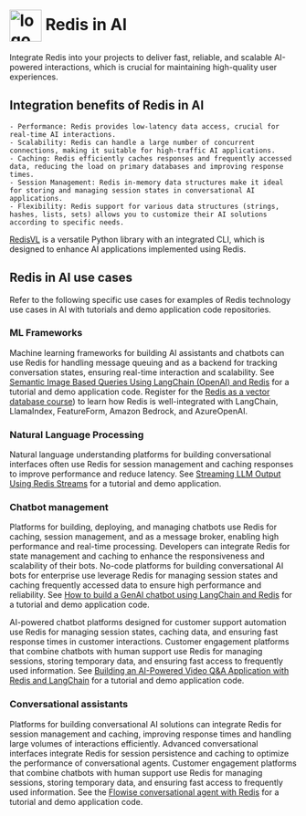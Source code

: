 # <img src="images/logo.svg" alt="logo" style="width: 2em; vertical-align: middle;"/> Redis in AI

Integrate Redis into your projects to deliver fast, reliable, and scalable AI-powered interactions, which is crucial for maintaining high-quality user experiences.

## Integration benefits of Redis in AI 

    - Performance: Redis provides low-latency data access, crucial for real-time AI interactions.
    - Scalability: Redis can handle a large number of concurrent connections, making it suitable for high-traffic AI applications.
    - Caching: Redis efficiently caches responses and frequently accessed data, reducing the load on primary databases and improving response times.
    - Session Management: Redis in-memory data structures make it ideal for storing and managing session states in conversational AI applications.
    - Flexibility: Redis support for various data structures (strings, hashes, lists, sets) allows you to customize their AI solutions according to specific needs.

[RedisVL](https://redis.io/docs/latest/integrate/redisvl/) is a versatile Python library with an integrated CLI, which is designed to enhance AI applications implemented using Redis. 

## Redis in AI use cases

Refer to the following specific use cases for examples of Redis technology use cases in AI with tutorials and demo application code repositories. 

### ML Frameworks

Machine learning frameworks for building AI assistants and chatbots can use Redis for handling message queuing and as a backend for tracking conversation states, ensuring real-time interaction and scalability. See [Semantic Image Based Queries Using LangChain (OpenAI) and Redis](https://redis.io/learn/howtos/solutions/vector/image-summary-search) for a tutorial and demo application code. Register for the [Redis as a vector database course](https://redis.io/university/courses/ru402/)) to learn how Redis is well-integrated with LangChain, LlamaIndex, FeatureForm, Amazon Bedrock, and AzureOpenAI.

### Natural Language Processing

Natural language understanding platforms for building conversational interfaces often use Redis for session management and caching responses to improve performance and reduce latency. See [Streaming LLM Output Using Redis Streams](https://redis.io/learn/howtos/solutions/streams/streaming-llm-output) for a tutorial and demo application.

### Chatbot management

Platforms for building, deploying, and managing chatbots use Redis for caching, session management, and as a message broker, enabling high performance and real-time processing. Developers can integrate Redis for state management and caching to enhance the responsiveness and scalability of their bots. No-code platforms for building conversational AI bots for enterprise use leverage Redis for managing session states and caching frequently accessed data to ensure high performance and reliability. See [How to build a GenAI chatbot using LangChain and Redis](https://redis.io/learn/howtos/solutions/vector/gen-ai-chatbot) for a tutorial and demo application code.

AI-powered chatbot platforms designed for customer support automation use Redis for managing session states, caching data, and ensuring fast response times in customer interactions.
Customer engagement platforms that combine chatbots with human support use Redis for managing sessions, storing temporary data, and ensuring fast access to frequently used information. See [Building an AI-Powered Video Q&A Application with Redis and LangChain](https://redis.io/learn/howtos/solutions/vector/ai-qa-videos-langchain-redis-openai-google) for a tutorial and demo application code.

### Conversational assistants

Platforms for building conversational AI solutions can integrate Redis for session management and caching, improving response times and handling large volumes of interactions efficiently. Advanced conversational interfaces integrate Redis for session persistence and caching to optimize the performance of conversational agents. Customer engagement platforms that combine chatbots with human support use Redis for managing sessions, storing temporary data, and ensuring fast access to frequently used information. See the [Flowise conversational agent with Redis](https://redis.io/learn/howtos/solutions/flowise/conversational-agent) for a tutorial and demo application code.


